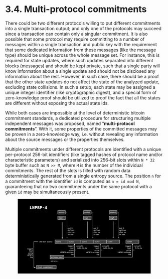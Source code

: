 # 3.4. Multi-protocol commitments

There could be two different protocols willing to put different commitments into a single transaction output; and only one of the protocols may succeed since a transaction can contain only a singular commitment. It is also possible that some protocol may require committing to a number of messages within a single transaction and public key with the requirement that some dedicated information from these messages (like the message type) should be unique across the whole message set. For instance, this is required for state updates, where such updates separated into different blocks (messages) and should be kept private, such that a single party will know information about a single update and should not be disclosed any information about the rest. However, in such case, there should be a proof that the other state updates do not affect the state of the analyzed update, excluding state collisions. In such a setup, each state may be assigned a unique integer identifier (like cryptographic digest), and a special form of zero-knowledge proof should be utilized to proof the fact that all the states are different without exposing the actual state ids.

While both cases are impossible at the level of deterministic bitcoin commitment standards, a dedicated procedure for structuring multiple independent messages was proposed, named “**multi-protocol commitments**”. With it, some properties of the committed messages may be proven in a zero-knowledge way, i.e. without revealing any information about the source messages or the properties themselves.

Multiple commitments under different protocols are identified with a unique per-protocol 256-bit identifiers (like tagged hashes of protocol name and/or characteristic parameters) and serialized into 256-bit slots within `N * 32` byte buffer such as `N >> M`, where `M` is the number of the individual commitments. The rest of the slots is filled with random data deterministically generated from a single entropy source. The position `n` for a commitment with the identifier `id`  is computed as `n = id mod N`, guaranteeing that no two commitments under the same protocol with a given `id` may be simultaneously present.

<figure><img src="../../.gitbook/assets/Untitled.png" alt=""><figcaption></figcaption></figure>
